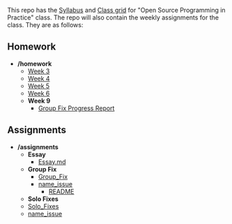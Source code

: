 This repo has the [Syllabus](https://github.com/bennColl-cs4387/Demo-Repo-Sinha/blob/7b29c8bd9374ea4e2a06c6a36dc141faa75862c8/Syllabus.md) and [Class grid](https://github.com/bennColl-cs4387/Demo-Repo-Sinha/blob/7b29c8bd9374ea4e2a06c6a36dc141faa75862c8/Weekly%20Grid_%20Open%20Source%20Software%20in%20Practice%20(CS4387).xlsx) for "Open Source Programming in Practice" class. The repo will also contain the weekly assignments for the class. They are as follows:

## Homework
- **/homework**
  - [Week 3](https://github.com/nathfreires/SinhaBinteBabul/tree/main/homework/week%203)
  - [Week 4](https://github.com/nathfreires/SinhaBinteBabul/tree/main/homework/week%204)
  - [Week 5](https://github.com/nathfreires/SinhaBinteBabul/tree/main/homework/week%205)
  - [Week 6](https://github.com/nathfreires/SinhaBinteBabul/tree/main/homework/week%206)
  - **Week 9**
    - [Group Fix Progress Report](https://github.com/nathfreires/SinhaBinteBabul/tree/main/homework/week%209)

## Assignments
- **/assignments**
  - **Essay**
    - [Essay.md](https://github.com/nathfreires/SinhaBinteBabul/tree/main/assignments/essay)
  - **Group Fix**
    - [Group_Fix](https://github.com/nathfreires/SinhaBinteBabul/tree/main/assignments/group_fix)
    - [name_issue](https://github.com/nathfreires/SinhaBinteBabul/tree/main/assignments/group_fix/name_issue)
      - [README](https://github.com/nathfreires/SinhaBinteBabul/blob/main/assignments/group_fix/name_issue/readme.md)
  - **Solo Fixes**
  - [Solo_Fixes](https://github.com/nathfreires/SinhaBinteBabul/tree/main/assignments/solo_fixes)
  - [name_issue](https://github.com/nathfreires/SinhaBinteBabul/tree/main/assignments/solo_fixes/name_issue)
